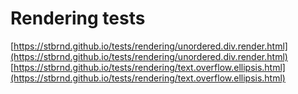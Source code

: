 Rendering tests
===============

[https://stbrnd.github.io/tests/rendering/unordered.div.render.html](https://stbrnd.github.io/tests/rendering/unordered.div.render.html)
[https://stbrnd.github.io/tests/rendering/text.overflow.ellipsis.html](https://stbrnd.github.io/tests/rendering/text.overflow.ellipsis.html)

